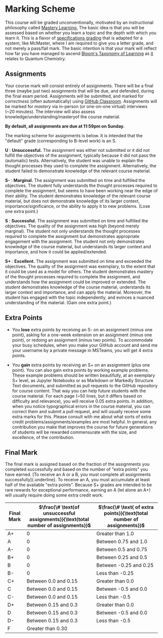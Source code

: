 # Marking Scheme

This course will be graded unconventionally, motivated by an instructional philosophy called [Mastery Learning.](https://en.wikipedia.org/wiki/Mastery_learning) The basic idea is that you will be assessed based on whether you learn a topic and the depth with which you learn it. This is a flavor of [specifications grading](https://cen.acs.org/education/undergraduate-education/alternative-grading-system-improving-student/99/i15) that is adapted for a system, like McMaster, where I am required to give you a letter grade, and not merely a pass/fail mark. The basic intention is that your mark will reflect how far you have managed to ascend [Bloom's Taxonomy of Learning](https://en.wikipedia.org/wiki/Bloom%27s_taxonomy) as [it](https://tophat.com/blog/blooms-taxonomy/) relates to Quantum Chemistry.

## Assignments
Your course mark will consist entirely of assignments. There will be a final three (maybe just two) assignments that will be due, and defended, during the final exam period. Assignments will be submitted, and marked for *correctness* (often automatically) using [GitHub Classroom](https://classroom.github.com/). Assignments will be marked for *mastery* via in-person (or one-on-one virtual) interviews (\~20 minutes). The interview will also assess knowledge/understanding/masteryof the course material.

**By default, all assignments are due at 11:59pm on Sunday.**

The marking scheme for assignments is below. It is intended that the "default" grade (corresponding to B-level work) is an S.

**U**
:   **Unsuccessful.** The assignment was either not submitted or it did not fulfill the objectives of the assignment, typically because it did not pass the (automatic) tests. Alternatively, the student was unable to explain the thought processes they used to complete the assignment. Alternatively, the student failed to demonstrate knowledge of the relevant course material.

**S-**
:   **Marginal.** The assignment was submitted on time and fulfilled the objectives. The student fully understands the thought processes required to complete the assignment, but seems to have been working near the edge of their ability. The student demonstrates knowledge of the relevant course material, but does not demonstrate knowledge of its larger context, importance/significance, or the ability to apply it to new problems. (Lose one extra point.)

**S**
:   **Successful.** The assignment was submitted on time and fulfilled the objectives. The quality of the assignment was high (beyond merely marginal). The student not only understands the thought processes required to complete the assignment but demonstrates appropriate engagement with the assignment. The student not only demonstrates knowledge of the course material, but understands its larger context and importance, and how it could be applied/extended.

**S+** 
:   **Excellent.** The assignment was submitted on time and exceeded the objectives. The quality of the assignment was exemplary, to the extent that it could be used as a model for others. The student demonstrates mastery of the thought processes required to complete the assignment, and understands how the assignment could be improved or extended. The student demonstrates knowledge of the course material, understands its larger context and importance, and can apply the material. Moreover, the student has engaged with the topic independently, and evinces a nuanced understanding of the material. (Gain one extra point.)

## Extra Points

- You **lose** extra points by receiving an S- on an assignment (minus one point), asking for a one-week extension on an assignment (minus one point), or redoing an assignment (minus two points). To accommodate your busy schedules, when you make your GitHub account and send me your username by a private message in MSTeams, you will get 4 extra points.

- You **gain** extra points by receiving an S+ on an assignment (plus one point). You can also gain extra points by working example problems. These example problems should be written beautifully, at an exemplary S+ level, as Jupyter Notebooks or as Markdown or Markedly Structure Text documents, and submitted as pull requests to the GitHub repository for course content. That way you can help future students with the course material. For each page (\~50 lines, but it differs based on difficulty and relevance), you will receive 0.05 extra points. In addition, when you notice typographical errors in the course material, you can correct them and submit a pull request, and will usually receive some extra marks for this. Please consult with me about what sorts of extra credit problems/assignments/examples are most helpful. In general, any contribution you make that improves the course for future generations of students will be rewarded commensurate with the size, and excellence, of the contribution.

## Final Mark

The final mark is assigned based on the fraction of the assignments you completed successfully and based on the number of "extra points" you have earned. [To receive an A or a B, you must complete all assignments successfully]{.underline}. To receive an A, you must accumulate at least half of the available "extra points". Because S+ grades are intended to be rare rewards for exceptional performance, earning an A (let alone an A+) will usually require doing some extra credit work.

| **Final Mark** |  $\frac{\# \text{of unsuccessful assignments}}{\text{total number of assignments}}$ |  $\frac{\# \text{ of extra points}}{\text{total number of assignments}}$ |
| ---- | ---- | ----|
| A+ | 0                    | Greater than 1.0        |
| A  | 0                    | Between 0.75 and 1.0    |
| A- | 0                    | Between 0.5 and 0.75    |
| B+ | 0                    | Between 0.25 and 0.5    |
| B  | 0                    | Between -0.25 and 0.25  |
| B- | 0                    | Less than -0.25         |
| C+ | Between 0.0 and 0.15 | Greater than 0.0        |
| C  | Between 0.0 and 0.15 | Between -0.5 and 0.0    |
| C- | Between 0.0 and 0.15 |  Less than -0.5         |
| D+ | Between 0.15 and 0.3 |   Greater than 0.0      |
| D  | Between 0.15 and 0.3 |  Between -0.5 and 0.0   |
| D- | Between 0.15 and 0.3 |  Less than -0.5         |
| F  | Greater than 0.30    |                         |    